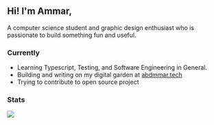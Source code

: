 ## Hi! I'm Ammar, 

A computer science student and graphic design enthusiast who is passionate to build something fun and useful.

### Currently

- Learning Typescript, Testing, and Software Engineering in General.
- Building and writing on my digital garden at [abdmmar.tech](https://abdmmar.tech)
- Trying to contribute to open source project

### Stats
<a href="https://abdmmar.tech">
  <img align="center" src="https://github-readme-stats.vercel.app/api/top-langs/?username=abdmmar&layout=compact&hide=php,java,css,blade,hack,tsql&exclude_repo=sinema-indonesia&theme=nord" />
</a>
